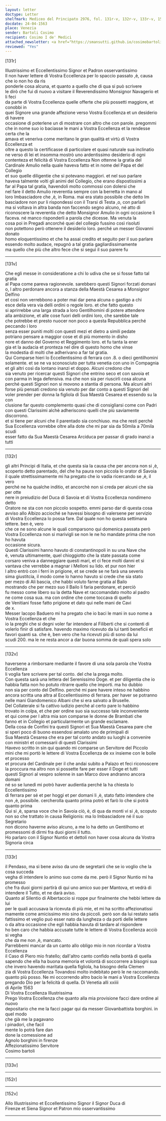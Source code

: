 ```yaml
---
layout: letter
doctype: Letter
shelfmark: Mediceo del Principato 2976, fol. 131r-v, 132r-v, 133r-v, 152r-v
docdate: 24-04-1563
place: Venezia
sender: Bartoli Cosimo
recipient: Cosimo I de' Medici
attached_newsletter: <a href="https://smansutti.github.io/cosimobartoli/texts/3079_031/">3079_031</a>
reviewed: "Yes"
---
```


[131r]  
  
  
  
Illustrissimo et Eccellentissimo Signor et Padron osservantissimo  
Il non haver lettere di Vostra Eccellenza per lo spaccio passato ,è, causa che io non ho da ris  
ponderle cosa alcuna, et quanto a quello che di qua si può scrivere  
le dirò che fui di nuovo a visitare il Reverendissimo Monsignor Navagerio et li feci  
da parte di Vostra Eccellenza quelle offerte che più possetti maggiore, et conobbi in  
quei Signore una grande affezione verso Vostra Eccellenza et un desiderio di havere  
occasione di poterlene un dì mostrare con altro che con parole. pregommi  
che in nome suo io baciasse le mani a Vostra Eccellenza et la rendesse certa che la  
amava et veneriva come meritano le gran qualità et virtù di Vostra Eccellenza et  
oltre a questo la certificasse di particolare et quasi naturale sua inclinatio  
ne verso di lei et insomma mostrò uno ardentissimo desiderio di ogni  
contenteza et felicità di Vostra Eccellenza	Non ottenne la gratia del  
Cardinale Amulio nella quale haveva fatto et in nome del Papa et del Collegio  
et suo quelle diligentie che si potevano maggiori. et nel suo parlare  
haveva talmente volti gli animi del Collegio, che erano dispostissimi a  
far al Papa tal gratia, havendoli molto commossi con dolersi che  
nel fare il detto Amulio reverentia sempre con la berretta in mano al  
loro Imbasciadore che ,è, in Roma. mai era stato possibile che detto Im  
basciadore non pur li rispondessi con il Trarsi di Testa ,o, con parlarli  
ma si voltava in altra banda non faccendo segno alcuno, né atto di  
riconoscere la reverentia che detto Monsignor Amulio in ogni occasione li  
faceva. né manco risponderli a parola che dicesse.	Ma venuta la  
cosa poi in Pregadi ancorché quei del collegio fussino così risoluti  
non potettono però ottenere il desiderio loro. perché un messer Giovanni donato  
homo eloquentissimo et che ha assai credito et seguito per il suo parlare  
essendo molto audace, repugnò a tal gratia gagliardissimamente  
ma quello che più che altro fece che si seguì il suo parere fu  
  
---  

[131v]  
  
  
Che egli messe in consideratione a chi lo udiva che se si fosse fatto tal gratia  
al Papa come pareva ragionevole. sarebbero questi Signori forzati domani  
o, l altro perdonare ancora a stanza della Maestà Cesarea a Monsignor Delfino  
et così non verrebbono a poter mai dar pena alcuna o gastigo a chi  
esce della vera via delli ordini o regole loro. et che fatto questo  
si aprirrebbe una larga strada a loro Gentilhomini di potere attendere  
alla ambizione, et alle cose fuori delli ordini loro, che sarebbe tale  
che potrebbe et presto nuocer non poco a questa Repubblica perché peccando i loro  
senza esser puniti molti con questi mezi et dietro a simili pedate  
potriano pensare a maggior cose et di più momento in disho  
nore et danno del Governo et Reggimento loro. et fu tanta la ener  
gia et la audacia et pronteza nel dire di questo homo che vinse  
la modestia di molti che adherivano a far tal gratia.  
Qui Comparse hieri lo Eccellentissimo di ferrara con .8. o dieci gentilhomini  
solamente. et se ne va sconosciuto per tutta venetia con uno in Compagnia  
et gli altri così da lontano inanzi et doppo. Alcuni credono che  
sia venuto per ricercar questi Signori che entrino seco et con savoia et  
con parma in lega defensiva. ma che non sia per riuscirli cosa alcuna  
perché questi Signori non si movono a stantia di persona. Ma alcuni altri  
forse più pensati credono sia venuto per dar conto a questi Signori del  
voler prender per donna la figliola di Sua Maestà Cesarea et essendo su la con  
clusione far questo complemento quasi che di consigliarsi come con Padri  
con questi Clarissimi alchè adheriscono quelli che più saviamente discorrono.  
et si tiene per alcuni che il parentado sia conchiuso. ma che resti perché  
Sua Eccellenza vorrebbe oltre alla dote che mi par sia da 50mila a 70mila scudi  
esser fatto da Sua Maestà Cesarea Arciduca per passar di grado inanzi a tutti  
  
---  

[132r]  
  
  
gli altri Principi di Italia, et che questa sia la causa che per ancora non si ,è,  
scoperto detto parentado, del che ha paura non piccola lo orator di Savoia  
il quale strettissimamente mi ha pregato che io vadia ricercando se ,è, il vero  
perché ne ha qualche inditio, et ancorchè non si creda per alcuni che sia per otte  
nere in preiudizio del Duca di Savoia et di Vostra Eccellenza nondimeno detto  
Oratore ne sta con non piccolo sospetto. emmi parso dar di questa cosa  
avviso allo Albizo accioché se havessi bisogno di valersene per servizio  
di Vostra Eccellenza lo possa fare. Dal quale non ho questa settimana lettere. ben è, vero  
che ce ne sono alcune le quali comparsono qui domenica passata però  
Vostra Eccellenza non si marivigli se non le ne ho mandate prima che non ho havuta  
occasione sicura.  
Questi Clarissimi hanno havuto di constantinopoli in su una Nave che  
è, venuta ultimamente, quel chioggiotto che la state passata come  
corsaro veniva a danneggiare questi mari, et ci fece molti danni et si  
vantava che verrebbe a magnar i Melloni su lido. et pur non hier  
l altro entrò con i ferri in prigione, et se crede se ne farà una severis  
sima giustitcia, il modo come lo hanno havuto si crede che sia stato  
per mezo di Ali bascia, che habbi voluto farne gratia al Bailo  
mostrando che per mezo suo il Bailo li faria perdonare, et perciò  
fu messo come libero su la detta Nave et raccomandato molto al padro  
ne come cosa sua. ma con ordine che come toccava di quello  
de Venitiani fosse fatto prigione et dato qui nelle mani de Cavi  
de x.  
Messer Iacopo Baduero mi ha pregato che io baci le mani in suo nome a Vostra Eccellenza et che  
io la preghi che si degni voler far intendere al Filiberti che si contenti di  
volerlo finir di satisfare. havendo maximo ricevuto da lui tanti beneficii et  
favori quanti sa. che è, ben vero che ha ricevuti più dì sono da lui  
scudi 200. ma le ne resta ancor a dar buona somma de quali spera solo  
  
---  

[132v]  
  
  
haversene a rimborsare mediante il favore di una sola parola che Vostra Eccellenza  
li voglia fare scrivere per tal conto. del che la prega molto.  
Con questa sarà una lettera del Serenissimo Doge. et per diligentia che io  
habbia fatta non ho potuto ritrarre quello che importi. ma ho dubbio  
non sia per conto del Delfino. perché mi pare havere inteso ne habbino  
ancora scritta una altra al Eccellentissimo di ferrara. per haver se potranno  
nelle mani Giandomenico Albani che si era salvato a Bruselle.  
Del Collaterale si fa cattivo iudizio perché al certo pare lo habbino  
trovato in colpa, et che per ordine suo sia successo tale inconveniente  
et qui come per l altra mia son comparse le donne de Brambati che  
fanno et in Collegio et particularmente un grande esclamare.  
Della cosa de Confini tra questi Signori et Sua Maestà Cesarea pare che  
si speri poco di buono essendosi amalato uno de primipali di  
Sua Maestà Cesarea che era per tal conto andato su luoghi a convenire  
con ministri et comessarii di questi Clarissimi  
Havevo scritto in sin qui quando mi comparse un Servitore del Piccolo  
mini che mi portò le lettere di Vostra Eccellenza de xx insieme con le bolle et processo  
et procura del Cardinale per il che andai subito a Palazo et feci riconoscere  
la proccura ma altro non si possette fare per esser il Doge et tutti  
questi Signori al vespro solenne in san Marco dove andranno ancora domani  
né so se lunedì mi potrò haver audientia perché la ha chiesta lo Eccellentissimo  
di ferrara per sé et per hoggi et per domani li ,è, stato fatto intendere che  
non ,è, possibile. cercherolla quanto prima potrò et farò lo che si potrà quanto prima  
Qui si ,è, sparsa voce che in Savoia ciò, è, di qua da monti vi si ,è, scoputo  
non so che trattato in causa Religionis: ma lo Imbasciadore né il suo Segretario  
non dicono haverne aviso alcuno, a me lo ha detto un Gentilhomo et  
promessomi di dirmi fra duoi giorni il tutto.  
Ho parlaro con il Signor Nuntio et dettoli non haver cosa alcuna da Vostra Signoria circa  
  
---  

[133r]  
  
  
il Pendaso, ma sì bene aviso da uno de segretarii che se io voglio che la cosa succeda  
vegha di intendere lo animo suo come da me. però il Signor Nuntio mi ha promesso  
che fra duoi giorni partirà di qui uno amico suo per Mantova, et vedrà di  
intendere il Tutto, et ne darà aviso.  
Quanto al Silentio di Albertaccio si roppe pur finalmente che hebbi lettere da lui  
per le quali accusava la ricevuta di più mie, et mi ha scritto affezionatissi  
mamente come amicissimo mio sino da piccoli. però son da lui restato satis  
fattissimo et veglio può esser nato da lungheza o da porti delle lettere  
o da altra occasione che egli habbia havuta di tardare al rispondere  
ho ben caro che habbia accusate tutte le lettere di Vostra Eccellenza acciò si vegha  
che da me non ,è, mancato.  
Parrebbemi mancar da un canto allo obligo mio in non ricordar a Vostra Eccellenza  
il Caso di Piero mio fratello; dall'altro canto confido nella bontà di quella  
sapendo che ella ha buona memoria et volontà di soccorrere a bisogni sua  
che invero havendo maritata quella figliola, ha bisogno della Clemen  
zia di Vostra Eccellenza Tovandosi molto indebitato però le ne raccomando.  
quanto più posso. Ne mi occorrendo altro bacio le mani a Vostra Eccellenza  
pregando Dio per la felicità di quella. Di Venetia alli xxiiii  
di Aprile 1563  
Di Vostra Eccellenza Illustrissima  
Prego Vostra Eccellenza che quanto alla mia provisione facci dare ordine al nuovo  
depositario che me la facci pagar qui da messer Giovanbattista borghini. in quel modo  
che già me la pagavano  
i pinadori, che facil  
mente lo potrà fare dan  
done la comessione ad  
Agnolo borghini in firenze  
Affezionatissimo Servitore  
Cosimo bartoli  
  
  
---  

[133v]  
  
  
  
---  

[152r]  
  
  
  
---  

[152v]  
  
  
Allo Illustrissimo et Eccellentissimo Signor il Signor Duca di  
Firenze et Siena Signor et Patron mio osservantissimo  
  
---  


